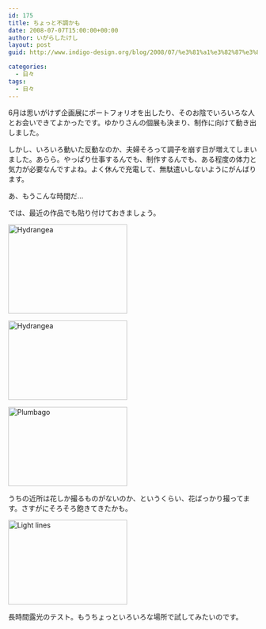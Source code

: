 ```yaml
---
id: 175
title: ちょっと不調かも
date: 2008-07-07T15:00:00+00:00
author: いがらしたけし
layout: post
guid: http://www.indigo-design.org/blog/2008/07/%e3%81%a1%e3%82%87%e3%81%a3%e3%81%a8%e4%b8%8d%e8%aa%bf%e3%81%8b%e3%82%82/

categories:
  - 日々
tags:
  - 日々
---
```

6月は思いがけず企画展にポートフォリオを出したり、そのお陰でいろいろな人とお会いできてよかったです。ゆかりさんの個展も決まり、制作に向けて動き出しました。

しかし、いろいろ動いた反動なのか、夫婦そろって調子を崩す日が増えてしまいました。あらら。やっぱり仕事するんでも、制作するんでも、ある程度の体力と気力が必要なんですよね。よく休んで充電して、無駄遣いしないようにがんばります。

あ、もうこんな時間だ… 

では、最近の作品でも貼り付けておきましょう。

[<img src="http://farm4.static.flickr.com/3028/2628704870_0c224dfbb8_m.jpg" width="240" height="180" alt="Hydrangea" />](http://www.flickr.com/photos/takeshi81/2628704870/ "Hydrangea by Takeshi*, on Flickr")

[<img src="http://farm4.static.flickr.com/3070/2633513339_8226611ba1_m.jpg" width="240" height="160" alt="Hydrangea" />](http://www.flickr.com/photos/takeshi81/2633513339/ "Hydrangea by Takeshi*, on Flickr")

[<img src="http://farm4.static.flickr.com/3268/2638051255_71b4b002e0_m.jpg" width="240" height="160" alt="Plumbago" />](http://www.flickr.com/photos/takeshi81/2638051255/ "Plumbago by Takeshi*, on Flickr") 

うちの近所は花しか撮るものがないのか、というくらい、花ばっかり撮ってます。さすがにそろそろ飽きてきたかも。

[<img src="http://farm4.static.flickr.com/3280/2646359618_31efa69efe_m.jpg" width="240" height="171" alt="Light lines" />](http://www.flickr.com/photos/takeshi81/2646359618/ "Light lines by Takeshi*, on Flickr") 

長時間露光のテスト。もうちょっといろいろな場所で試してみたいのです。
